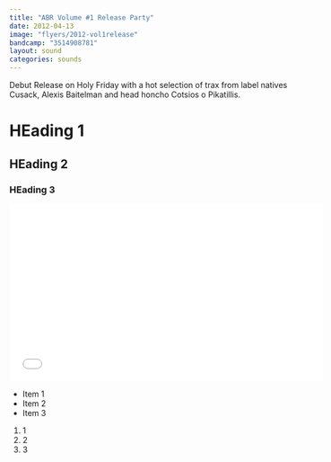 ```yaml
---
title: "ABR Volume #1 Release Party"
date: 2012-04-13
image: "flyers/2012-vol1release"
bandcamp: "3514908781"
layout: sound
categories: sounds
---
```


Debut Release on Holy Friday with a hot selection of trax from label natives Cusack, Alexis Baitelman and head honcho Cotsios o Pikatillis.


# HEading 1


## HEading 2


### HEading 3             


<iframe width="560" height="315" src="//www.youtube.com/embed/R8b4kXBF01s?list=PLJa_sXrJUZb8ZuaQShicg6oWI682Bavjb" frameborder="0" allowfullscreen></iframe>


* Item 1
* Item 2
* Item 3




1. 1
1. 2
1. 3 

